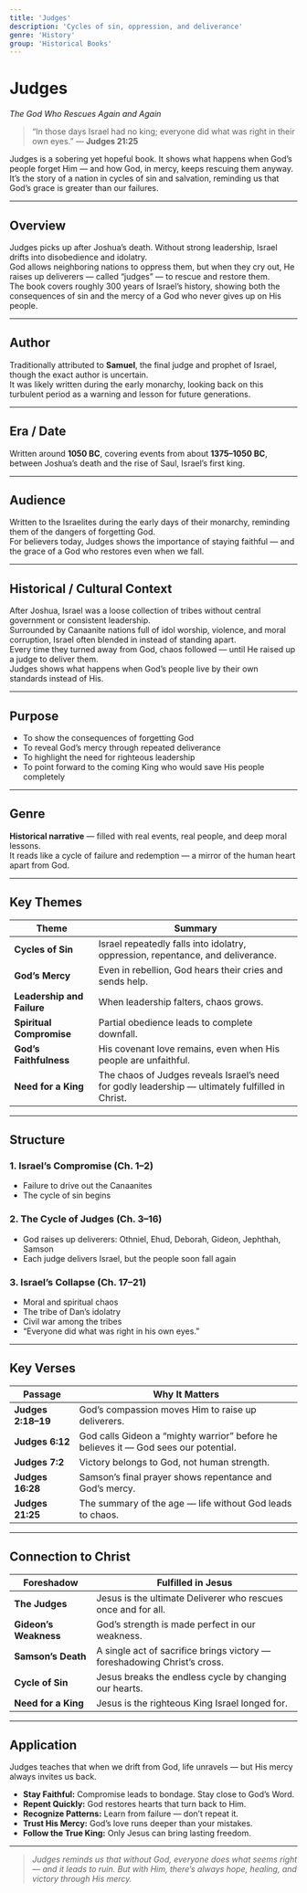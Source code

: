 ```yaml
---
title: 'Judges'
description: 'Cycles of sin, oppression, and deliverance'
genre: 'History'
group: 'Historical Books'
---
```


# Judges  
*The God Who Rescues Again and Again*

> “In those days Israel had no king; everyone did what was right in their own eyes.” — **Judges 21:25**

Judges is a sobering yet hopeful book. It shows what happens when God’s people forget Him — and how God, in mercy, keeps rescuing them anyway.  
It’s the story of a nation in cycles of sin and salvation, reminding us that God’s grace is greater than our failures.

---

## Overview  
Judges picks up after Joshua’s death. Without strong leadership, Israel drifts into disobedience and idolatry.  
God allows neighboring nations to oppress them, but when they cry out, He raises up deliverers — called “judges” — to rescue and restore them.  
The book covers roughly 300 years of Israel’s history, showing both the consequences of sin and the mercy of a God who never gives up on His people.

---

## Author  
Traditionally attributed to **Samuel**, the final judge and prophet of Israel, though the exact author is uncertain.  
It was likely written during the early monarchy, looking back on this turbulent period as a warning and lesson for future generations.

---

## Era / Date  
Written around **1050 BC**, covering events from about **1375–1050 BC**, between Joshua’s death and the rise of Saul, Israel’s first king.

---

## Audience  
Written to the Israelites during the early days of their monarchy, reminding them of the dangers of forgetting God.  
For believers today, Judges shows the importance of staying faithful — and the grace of a God who restores even when we fall.

---

## Historical / Cultural Context  
After Joshua, Israel was a loose collection of tribes without central government or consistent leadership.  
Surrounded by Canaanite nations full of idol worship, violence, and moral corruption, Israel often blended in instead of standing apart.  
Every time they turned away from God, chaos followed — until He raised up a judge to deliver them.  
Judges shows what happens when God’s people live by their own standards instead of His.

---

## Purpose  
- To show the consequences of forgetting God  
- To reveal God’s mercy through repeated deliverance  
- To highlight the need for righteous leadership  
- To point forward to the coming King who would save His people completely

---

## Genre  
**Historical narrative** — filled with real events, real people, and deep moral lessons.  
It reads like a cycle of failure and redemption — a mirror of the human heart apart from God.

---

## Key Themes  

| Theme | Summary |
|-------|----------|
| **Cycles of Sin** | Israel repeatedly falls into idolatry, oppression, repentance, and deliverance. |
| **God’s Mercy** | Even in rebellion, God hears their cries and sends help. |
| **Leadership and Failure** | When leadership falters, chaos grows. |
| **Spiritual Compromise** | Partial obedience leads to complete downfall. |
| **God’s Faithfulness** | His covenant love remains, even when His people are unfaithful. |
| **Need for a King** | The chaos of Judges reveals Israel’s need for godly leadership — ultimately fulfilled in Christ. |

---

## Structure  

### 1. Israel’s Compromise (Ch. 1–2)
- Failure to drive out the Canaanites  
- The cycle of sin begins  

### 2. The Cycle of Judges (Ch. 3–16)
- God raises up deliverers: Othniel, Ehud, Deborah, Gideon, Jephthah, Samson  
- Each judge delivers Israel, but the people soon fall again  

### 3. Israel’s Collapse (Ch. 17–21)
- Moral and spiritual chaos  
- The tribe of Dan’s idolatry  
- Civil war among the tribes  
- “Everyone did what was right in his own eyes.”  

---

## Key Verses  

| Passage | Why It Matters |
|----------|----------------|
| **Judges 2:18–19** | God’s compassion moves Him to raise up deliverers. |
| **Judges 6:12** | God calls Gideon a “mighty warrior” before he believes it — God sees our potential. |
| **Judges 7:2** | Victory belongs to God, not human strength. |
| **Judges 16:28** | Samson’s final prayer shows repentance and God’s mercy. |
| **Judges 21:25** | The summary of the age — life without God leads to chaos. |

---

## Connection to Christ  

| Foreshadow | Fulfilled in Jesus |
|-------------|-------------------|
| **The Judges** | Jesus is the ultimate Deliverer who rescues once and for all. |
| **Gideon’s Weakness** | God’s strength is made perfect in our weakness. |
| **Samson’s Death** | A single act of sacrifice brings victory — foreshadowing Christ’s cross. |
| **Cycle of Sin** | Jesus breaks the endless cycle by changing our hearts. |
| **Need for a King** | Jesus is the righteous King Israel longed for. |

---

## Application  
Judges teaches that when we drift from God, life unravels — but His mercy always invites us back.  
- **Stay Faithful:** Compromise leads to bondage. Stay close to God’s Word.  
- **Repent Quickly:** God restores hearts that turn back to Him.  
- **Recognize Patterns:** Learn from failure — don’t repeat it.  
- **Trust His Mercy:** God’s love runs deeper than your mistakes.  
- **Follow the True King:** Only Jesus can bring lasting freedom.  

---

> *Judges reminds us that without God, everyone does what seems right — and it leads to ruin. But with Him, there’s always hope, healing, and victory through His mercy.*
